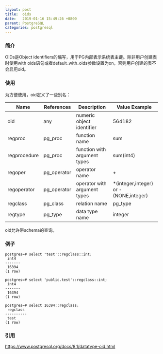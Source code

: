 ```yaml
---
layout: post
title:  oids
date:   2019-01-16 15:49:26 +0800
parent: PostgreSQL
categories: postgresql
---
```


### 简介
OIDs是Object identifiers的缩写，用于PG内部表示系统表主键。除非用户创建表时使用with oids语句或者default_with_oids参数设置为on，否则用户创建的表不会启用oid。

### 使用
为方便使用，oid定义了一些别名：

Name | References | Description | Value Example
---|---|---|---
oid | any | numeric object identifier | 564182
regproc	| pg_proc |	function name |	sum
regprocedure |	pg_proc	| function with argument types |	sum(int4)
regoper	| pg_operator |	operator name |	+
regoperator	| pg_operator |	operator with argument types |	*(integer,integer) or -(NONE,integer)
regclass	| pg_class |	relation name |	pg_type
regtype	| pg_type |	data type name |	integer

oid允许带schema的查询。

### 例子
```
postgres=# select 'test'::regclass::int;
 int4
-------
 16394
(1 row)

postgres=# select 'public.test'::regclass::int;
 int4
-------
 16394
(1 row)

postgres=# select 16394::regclass;
 regclass
----------
 test
(1 row)
```
### 引用
https://www.postgresql.org/docs/8.1/datatype-oid.html
